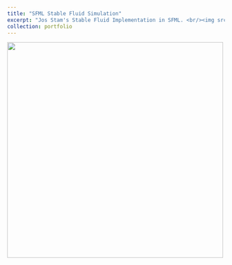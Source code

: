```yaml
---
title: "SFML Stable Fluid Simulation"
excerpt: "Jos Stam's Stable Fluid Implementation in SFML. <br/><img src='/images/sfmlfluidsim.gif' width='500' height='500' >"
collection: portfolio
---
```

  
<img src='/grayskull/images/sfmlfluidsim.gif' width='500' height='500' >
